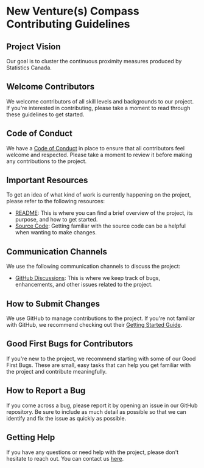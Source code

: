 New Venture(s) Compass Contributing Guidelines
====================================

Project Vision
--------------

Our goal is to cluster the continuous proximity measures produced by Statistics Canada.

Welcome Contributors
--------------------

We welcome contributors of all skill levels and backgrounds to our project. If you're interested in contributing, please take a moment to read through these guidelines to get started.

Code of Conduct
---------------

We have a [Code of Conduct](https://github.com/ubco-mds-2022-labs/capstone-statscan-pms/blob/main/CODE_OF_CONDUCT.md) in place to ensure that all contributors feel welcome and respected. Please take a moment to review it before making any contributions to the project.

Important Resources
-------------------

To get an idea of what kind of work is currently happening on the project, please refer to the following resources:

-   [README](https://github.com/ubco-mds-2022-labs/capstone-statscan-pms/blob/main/README.md): This is where you can find a brief overview of the project, its purpose, and how to get started.
-   [Source Code](https://github.com/ubco-mds-2022-labs/capstone-statscan-pms/): Getting familiar with the source code can be a helpful when wanting to make changes.

Communication Channels
----------------------

We use the following communication channels to discuss the project:


-   [GitHub Discussions](https://github.com/ubco-mds-2022-labs/capstone-statscan-pms/discussions/): This is where we keep track of bugs, enhancements, and other issues related to the project.


How to Submit Changes
---------------------

We use GitHub to manage contributions to the project. If you're not familiar with GitHub, we recommend checking out their [Getting Started Guide](https://docs.github.com/en/get-started).

Good First Bugs for Contributors
--------------------------------

If you're new to the project, we recommend starting with some of our Good First Bugs. These are small, easy tasks that can help you get familiar with the project and contribute meaningfully.

How to Report a Bug
-------------------

If you come across a bug, please report it by opening an issue in our GitHub repository. Be sure to include as much detail as possible so that we can identify and fix the issue as quickly as possible.

Getting Help
------------

If you have any questions or need help with the project, please don't hesitate to reach out. You can contact us [here](https://github.com/ubco-mds-2022-labs/capstone-statscan-pms/discussions/).
